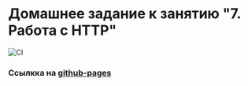 # Домашнее задание к занятию "7. Работа с HTTP"


![CI](https://github.com/DedMaier/ahj-homeworks-http/actions/workflows/ci.yml/badge.svg)

### Ссылкка на [github-pages](https://dedmaier.github.io/ahj-homeworks-http/)